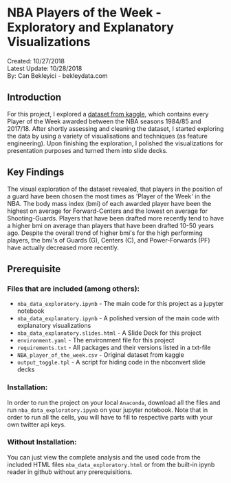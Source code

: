# NBA Players of the Week - Exploratory and Explanatory Visualizations
Created: 10/27/2018<br>
Latest Update: 10/28/2018<br>
By: Can Bekleyici - bekleydata.com<br>

## Introduction
For this project, I explored a <a href="https://www.kaggle.com/jacobbaruch/nba-player-of-the-week">dataset from kaggle</a>, which contains every Player of the Week awarded between the NBA seasons 1984/85 and 2017/18. After shortly assessing and cleaning the dataset, I started exploring the data by using a variety of visualisations and techniques (as feature engineering). Upon finishing the exploration, I polished the visualizations for presentation purposes and turned them into slide decks.

## Key Findings
The visual exploration of the dataset revealed, that players in the position of a guard have been chosen the most times as 'Player of the Week' in the NBA. The body mass index (bmi) of each awarded player have been the highest on average for Forward-Centers and the lowest on average for Shooting-Guards. Players that have been drafted more recently tend to have a higher bmi on average than players that have been drafted 10-50 years ago. Despite the overall trend of higher bmi's for the high performing players, the bmi's of Guards (G), Centers (C), and Power-Forwards (PF) have actually decreased more recently.

## Prerequisite
### Files that are included (among others):
<ul><li><code>nba_data_exploratory.ipynb</code> - The main code for this project as a jupyter notebook</li>
  <li><code>nba_data_explanatory.ipynb</code> - A polished version of the main code with explanatory visualizations</li>
  <li><code>nba_data_explanatory.slides.html</code> - A Slide Deck for this project</li>
  <li><code>environment.yaml</code> - The environment file for this project</li>
  <li><code>requirements.txt</code> - All packages and their versions listed in a txt-file</li>
  <li><code>NBA_player_of_the_week.csv</code> - Original dataset from kaggle</li>
  <li><code>output_toggle.tpl</code> - A script for hiding code in the nbconvert slide decks</li></ul>

### Installation:
In order to run the project on your local <code>Anaconda</code>, download all the files and run `nba_data_exploratory.ipynb` on your jupyter notebook. Note that in order to run all the cells, you will have to fill to respective parts with your own twitter api keys.

### Without Installation:
You can just view the complete analysis and the used code from the included HTML files `nba_data_exploratory.html` or from the built-in ipynb reader in github without any prerequisitions.
